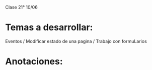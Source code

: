 Clase 21° 10/06

# Temas a desarrollar:
Eventos / Modificar estado de una pagina / Trabajo con formuLarios

# Anotaciones:


